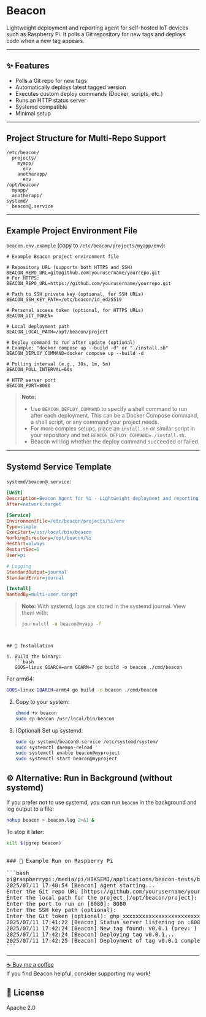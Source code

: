 # Beacon
Lightweight deployment and reporting agent for self-hosted IoT devices such as Raspberry Pi. It polls a Git repository for new tags and deploys code when a new tag appears.

---

## ✨ Features

- Polls a Git repo for new tags
- Automatically deploys latest tagged version
- Executes custom deploy commands (Docker, scripts, etc.)
- Runs an HTTP status server
- Systemd compatible
- Minimal setup

---

## **Project Structure for Multi-Repo Support**

```
/etc/beacon/
  projects/
    myapp/
      env
    anotherapp/
      env
/opt/beacon/
  myapp/
  anotherapp/
systemd/
  beacon@.service
```

---

## **Example Project Environment File**

`beacon.env.example` (copy to `/etc/beacon/projects/myapp/env`):
```
# Example Beacon project environment file

# Repository URL (supports both HTTPS and SSH)
BEACON_REPO_URL=git@github.com:yourusername/yourrepo.git
# For HTTPS: BEACON_REPO_URL=https://github.com/yourusername/yourrepo.git

# Path to SSH private key (optional, for SSH URLs)
BEACON_SSH_KEY_PATH=/etc/beacon/id_ed25519

# Personal access token (optional, for HTTPS URLs)
BEACON_GIT_TOKEN=

# Local deployment path
BEACON_LOCAL_PATH=/opt/beacon/project

# Deploy command to run after update (optional)
# Example: "docker compose up --build -d" or "./install.sh"
BEACON_DEPLOY_COMMAND=docker compose up --build -d

# Polling interval (e.g., 30s, 1m, 5m)
BEACON_POLL_INTERVAL=60s

# HTTP server port
BEACON_PORT=8080
```

> **Note:**
> - Use `BEACON_DEPLOY_COMMAND` to specify a shell command to run after each deployment. This can be a Docker Compose command, a shell script, or any command your project needs.
> - For more complex setups, place an `install.sh` or similar script in your repository and set `BEACON_DEPLOY_COMMAND=./install.sh`.
> - Beacon will log whether the deploy command succeeded or failed.

---

## **Systemd Service Template**

`systemd/beacon@.service`:
```ini
[Unit]
Description=Beacon Agent for %i - Lightweight deployment and reporting for IoT
After=network.target

[Service]
EnvironmentFile=/etc/beacon/projects/%i/env
Type=simple
ExecStart=/usr/local/bin/beacon
WorkingDirectory=/opt/beacon/%i
Restart=always
RestartSec=5
User=pi

# Logging
StandardOutput=journal
StandardError=journal

[Install]
WantedBy=multi-user.target
```

> **Note:** With systemd, logs are stored in the systemd journal. View them with:
> ```bash
> journalctl -u beacon@myapp -f
> ```
```


## 🚀 Installation

1. Build the binary:
   ```bash
   GOOS=linux GOARCH=arm GOARM=7 go build -o beacon ./cmd/beacon
   ```
   For arm64:
   ```bash
   GOOS=linux GOARCH=arm64 go build -o beacon ./cmd/beacon
   ```

2. Copy to your system:
   ```bash
   chmod +x beacon
   sudo cp beacon /usr/local/bin/beacon
   ```

3. (Optional) Set up systemd:
   ```bash
   sudo cp systemd/beacon@.service /etc/systemd/system/
   sudo systemctl daemon-reload
   sudo systemctl enable beacon@myproject
   sudo systemctl start beacon@myproject
   ```


## ⚙️ Alternative: Run in Background (without systemd)

If you prefer not to use systemd, you can run `beacon` in the background and log output to a file:

```bash
nohup beacon > beacon.log 2>&1 &
```

To stop it later:
```bash
kill $(pgrep beacon)
```

<pre lang="markdown">

### 🧪 Example Run on Raspberry Pi

```bash
pi@raspberrypi:/media/pi/HIKSEMI/applications/beacon-tests/beacon $ beacon
2025/07/11 17:40:54 [Beacon] Agent starting...
Enter the Git repo URL [https://github.com/yourusername/yourrepo.git]: https://github.com/Bajusz15/beacon.git
Enter the local path for the project [/opt/beacon/project]: /media/pi/HIKSEMI/applications/beacon-tests/test
Enter the port to run on [8080]: 8080
Enter the SSH key path (optional): 
Enter the Git token (optional): ghp_xxxxxxxxxxxxxxxxxxxxxxxxxxxxxxxxxxxx
2025/07/11 17:41:22 [Beacon] Status server listening on :8080
2025/07/11 17:42:24 [Beacon] New tag found: v0.0.1 (prev: )
2025/07/11 17:42:24 [Beacon] Deploying tag v0.0.1...
2025/07/11 17:42:25 [Beacon] Deployment of tag v0.0.1 complete.
```
</pre>

---

[☕ Buy me a coffee](coff.ee/matebajusz)  
If you find Beacon helpful, consider supporting my work!

## 📄 License

Apache 2.0